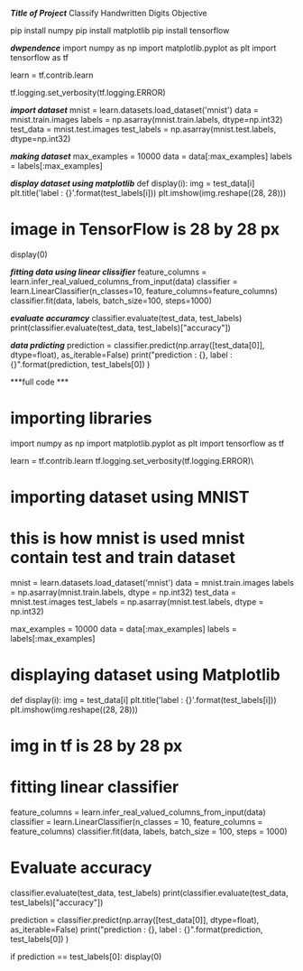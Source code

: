 ***Title of Project***
 Classify Handwritten Digits
Objective


pip install numpy 
 pip install matplotlib
 pip install tensorflow


***dwpendence***
import numpy as np 
import matplotlib.pyplot as plt 
import tensorflow as tf 

learn = tf.contrib.learn 

tf.logging.set_verbosity(tf.logging.ERROR) 



***import dataset***
mnist = learn.datasets.load_dataset('mnist') 
data = mnist.train.images 
labels = np.asarray(mnist.train.labels, dtype=np.int32) 
test_data = mnist.test.images 
test_labels = np.asarray(mnist.test.labels, dtype=np.int32) 


***making dataset***
max_examples = 10000
data = data[:max_examples] 
labels = labels[:max_examples] 


***display dataset using matplotlib***
def display(i): 
	img = test_data[i] 
	plt.title('label : {}'.format(test_labels[i])) 
	plt.imshow(img.reshape((28, 28))) 
	
# image in TensorFlow is 28 by 28 px 
display(0) 

***fitting data using linear clissifier***
feature_columns = learn.infer_real_valued_columns_from_input(data) 
classifier = learn.LinearClassifier(n_classes=10, 
									feature_columns=feature_columns) 
classifier.fit(data, labels, batch_size=100, steps=1000)
 

***evaluate accuramcy***
classifier.evaluate(test_data, test_labels) 
print(classifier.evaluate(test_data, test_labels)["accuracy"]) 


***data prdicting***
prediction = classifier.predict(np.array([test_data[0]], 
										dtype=float), 
										as_iterable=False) 
print("prediction : {}, label : {}".format(prediction, 
	test_labels[0]) ) 

***full code ***
# importing libraries 
import numpy as np 
import matplotlib.pyplot as plt 
import tensorflow as tf 

learn = tf.contrib.learn 
tf.logging.set_verbosity(tf.logging.ERROR)\ 

# importing dataset using MNIST 
# this is how mnist is used mnist contain test and train dataset 
mnist = learn.datasets.load_dataset('mnist') 
data = mnist.train.images 
labels = np.asarray(mnist.train.labels, dtype = np.int32) 
test_data = mnist.test.images 
test_labels = np.asarray(mnist.test.labels, dtype = np.int32) 

max_examples = 10000
data = data[:max_examples] 
labels = labels[:max_examples] 

# displaying dataset using Matplotlib 
def display(i): 
	img = test_data[i] 
	plt.title('label : {}'.format(test_labels[i])) 
	plt.imshow(img.reshape((28, 28))) 
	
# img in tf is 28 by 28 px 
# fitting linear classifier 
feature_columns = learn.infer_real_valued_columns_from_input(data) 
classifier = learn.LinearClassifier(n_classes = 10, 
									feature_columns = feature_columns) 
classifier.fit(data, labels, batch_size = 100, steps = 1000) 

# Evaluate accuracy 
classifier.evaluate(test_data, test_labels) 
print(classifier.evaluate(test_data, test_labels)["accuracy"]) 

prediction = classifier.predict(np.array([test_data[0]], 
										dtype=float), 
										as_iterable=False) 
print("prediction : {}, label : {}".format(prediction, 
	test_labels[0]) ) 

if prediction == test_labels[0]: 
	display(0) 


